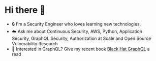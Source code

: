 # Hi there 👋

- :lock: I'm a Security Engineer who loves learning new technologies.
- :cloud: Ask me about Continuous Security, AWS, Python, Application Security, GraphQL Security, Authorization at Scale and Open Source Vulnerability Research
- :book: Interested in GraphQL? Give my recent book [Black Hat GraphQL](https://blackhatgraphql.com) a read
